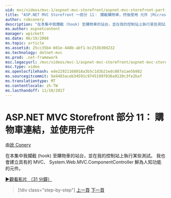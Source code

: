 ```yaml
---
uid: mvc/videos/mvc-1/aspnet-mvc-storefront/aspnet-mvc-storefront-part-11-hooking-up-the-shopping-cart-and-using-components
title: "ASP.NET MVC Storefront 一部分 11： 攔截購物車，然後使用 元件 |Microsoft 文件"
author: robconery
description: "在本集中我攔截 (hook) 至購物車的站台，並在我的控制站上執行某些測試。 我也會建立具有的 MVC、 th 鮮為人知功能的元件..."
ms.author: aspnetcontent
manager: wpickett
ms.date: 06/19/2008
ms.topic: article
ms.assetid: 25cc35b4-601e-448b-abf1-bc253b30d232
ms.technology: dotnet-mvc
ms.prod: .net-framework
msc.legacyurl: /mvc/videos/mvc-1/aspnet-mvc-storefront/aspnet-mvc-storefront-part-11-hooking-up-the-shopping-cart-and-using-components
msc.type: video
ms.openlocfilehash: ede22921168018a3b5c1d3b21edc087a1ae5b982
ms.sourcegitcommit: 9a9483aceb34591c97451997036a9120c3fe2baf
ms.translationtype: MT
ms.contentlocale: zh-TW
ms.lasthandoff: 11/10/2017
---
```

<a name="aspnet-mvc-storefront-part-11-hooking-up-the-shopping-cart-and-using-components"></a>ASP.NET MVC Storefront 部分 11： 購物車連結，並使用元件
====================
由[訛 Conery](https://github.com/robconery)

在本集中我攔截 (hook) 至購物車的站台，並在我的控制站上執行某些測試。 我也會建立具有的 MVC、 System.Web.MVC.ComponentController 鮮為人知功能的元件。

[&#9654;觀看影片 （31 分鐘）](https://channel9.msdn.com/Blogs/ASP-NET-Site-Videos/aspnet-mvc-storefront-part-11-hooking-up-the-shopping-cart-and-using-components)

>[!div class="step-by-step"]
[上一頁](aspnet-mvc-storefront-part-10-shopping-cart-refactor-and-authorization.md)
[下一頁](aspnet-mvc-storefront-part-12-mocking.md)
